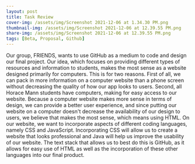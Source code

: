 ```yaml
---
layout: post
title: Task Review
cover-img: /assets/img/Screenshot 2021-12-06 at 1.34.30 PM.png
thumbnail-img: /assets/img/Screenshot 2021-12-06 at 12.39.55 PM.png
share-img: /assets/img/Screenshot 2021-12-06 at 12.39.55 PM.png
tags: [Beta, Proposal, Github]
---
```


Our group, FRIENDS, wants to use GitHub as a medium to code and design our final project. Our idea, which focuses on providing different types of resources and information to students, makes the most sense as a website designed primarily for computers. This is for two reasons. First of all, we can pack in more information on a computer website than a phone screen without decreasing the quality of how our app looks to users. Second, all Horace Mann students have computers, making for easy access to our website. Because a computer website makes more sense in terms of design, we can provide a better user experience, and since putting our website on a computer doesn't decrease the availability of our design to users, we believe that makes the most sense, which means using HTML. On our website, we want to incorporate aspects of different coding languages, namely CSS and JavaScript. Incorporating CSS will allow us to create a website that looks professional and Java will help us improve the usability of our website. The text stack that allows us to best do this is GitHub, as it allows for easy use of HTML as well as the incorporation of these other languages into our final product. 

